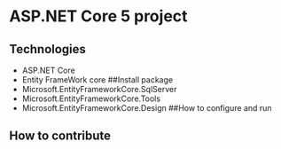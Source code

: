 # ASP.NET Core 5 project
## Technologies
- ASP.NET Core
- Entity FrameWork core
##Install package
- Microsoft.EntityFrameworkCore.SqlServer
- Microsoft.EntityFrameworkCore.Tools
- Microsoft.EntityFrameworkCore.Design
##How to configure and run
## How to contribute